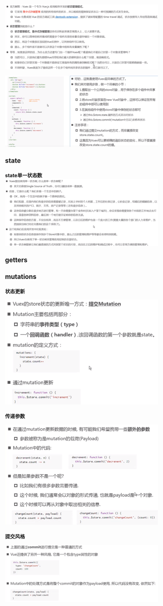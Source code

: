 ![](img/vuex是做什么的.png)

![](img/使用vuex中的count.png)

## state

### state单一状态数![](img/state单一状态树.png)

## getters

## mutations

### 状态更新

![](img/mutation状态更新.png)

### 传递参数

![](img/mutation传递参数.png)

### 提交风格

![](img/mutation提交风格.png)